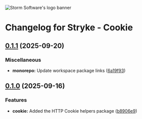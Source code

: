 ![Storm Software's logo banner](https://public.storm-cdn.com/brand-banner.png)

# Changelog for Stryke - Cookie

## [0.1.1](https://github.com/storm-software/stryke/releases/tag/cookie%400.1.1) (2025-09-20)

### Miscellaneous

- **monorepo:** Update workspace package links
  ([6a19f93](https://github.com/storm-software/stryke/commit/6a19f93))

## [0.1.0](https://github.com/storm-software/stryke/releases/tag/cookie%400.1.0) (2025-09-16)

### Features

- **cookie:** Added the HTTP Cookie helpers package
  ([b8906e9](https://github.com/storm-software/stryke/commit/b8906e9))
